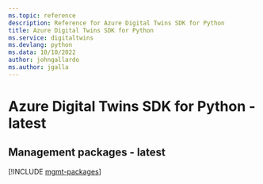```yaml
---
ms.topic: reference
description: Reference for Azure Digital Twins SDK for Python
title: Azure Digital Twins SDK for Python
ms.service: digitaltwins
ms.devlang: python
ms.data: 10/10/2022
author: johngallardo
ms.author: jgalla
---
```

# Azure Digital Twins SDK for Python - latest

## Management packages - latest
[!INCLUDE [mgmt-packages](digital-twins-mgmt-index.md)]